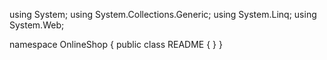 ﻿using System;
using System.Collections.Generic;
using System.Linq;
using System.Web;

namespace OnlineShop
{
	public class README
	{
	}
}